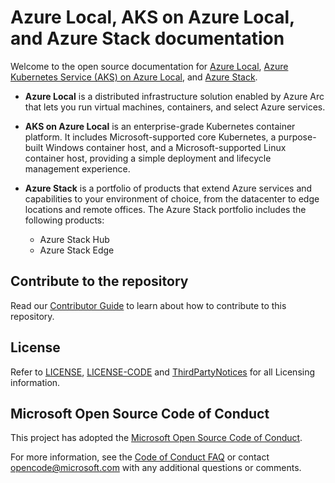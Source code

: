 # Azure Local, AKS on Azure Local, and Azure Stack documentation

Welcome to the open source documentation for [Azure Local](https://azure.microsoft.com/products/local/?msockid=38168d9a81d967bd04fb9e7d803166bd), [Azure Kubernetes Service (AKS) on Azure Local](./AKS-Arc/cluster-architecture.md), and [Azure Stack](https://learn.microsoft.com/azure-stack).

- **Azure Local** is a distributed infrastructure solution enabled by Azure Arc that lets you run virtual machines, containers, and select Azure services.

- **AKS on Azure Local** is an enterprise-grade Kubernetes container platform. It includes Microsoft-supported core Kubernetes, a purpose-built Windows container host, and a Microsoft-supported Linux container host, providing a simple deployment and lifecycle management experience.

- **Azure Stack** is a portfolio of products that extend Azure services and capabilities to your environment of choice, from the datacenter to edge locations and remote offices. The Azure Stack portfolio includes the following products:

    - Azure Stack Hub
    - Azure Stack Edge

## Contribute to the repository

Read our [Contributor Guide](https://learn.microsoft.com/contribute/content/) to learn about how to contribute to this repository.

## License

Refer to [LICENSE](LICENSE), [LICENSE-CODE](LICENSE-CODE) and [ThirdPartyNotices](ThirdPartyNotices.md) for all Licensing information.

## Microsoft Open Source Code of Conduct

This project has adopted the [Microsoft Open Source Code of Conduct](https://opensource.microsoft.com/codeofconduct/).

For more information, see the [Code of Conduct FAQ](https://opensource.microsoft.com/codeofconduct/faq/) or contact [opencode@microsoft.com](mailto:opencode@microsoft.com) with any additional questions or comments.
